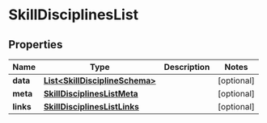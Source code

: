 

# SkillDisciplinesList


## Properties

| Name | Type | Description | Notes |
|------------ | ------------- | ------------- | -------------|
|**data** | [**List&lt;SkillDisciplineSchema&gt;**](SkillDisciplineSchema.md) |  |  [optional] |
|**meta** | [**SkillDisciplinesListMeta**](SkillDisciplinesListMeta.md) |  |  [optional] |
|**links** | [**SkillDisciplinesListLinks**](SkillDisciplinesListLinks.md) |  |  [optional] |



